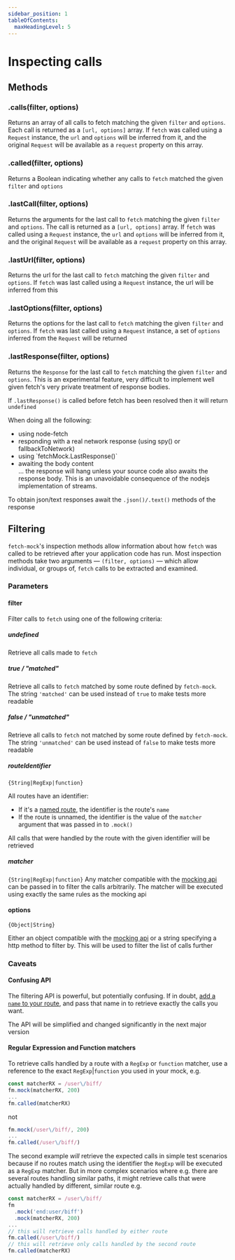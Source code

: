 ```yaml
---
sidebar_position: 1
tableOfContents:
  maxHeadingLevel: 5
---
```


# Inspecting calls

## Methods

### .calls(filter, options)

Returns an array of all calls to fetch matching the given `filter` and `options`. Each call is returned as a `[url, options]` array. If `fetch` was called using a `Request` instance, the `url` and `options` will be inferred from it, and the original `Request` will be available as a `request` property on this array.

### .called(filter, options)

Returns a Boolean indicating whether any calls to `fetch` matched the given `filter` and `options`

### .lastCall(filter, options)

Returns the arguments for the last call to `fetch` matching the given `filter` and `options`. The call is returned as a `[url, options]` array. If `fetch` was called using a `Request` instance, the `url` and `options` will be inferred from it, and the original `Request` will be available as a `request` property on this array.

### .lastUrl(filter, options)

Returns the url for the last call to `fetch` matching the given `filter` and `options`. If `fetch` was last called using a `Request` instance, the url will be inferred from this

### .lastOptions(filter, options)

Returns the options for the last call to `fetch` matching the given `filter` and `options`. If `fetch` was last called using a `Request` instance, a set of `options` inferred from the `Request` will be returned

### .lastResponse(filter, options)

Returns the `Response` for the last call to `fetch` matching the given `filter` and `options`. This is an experimental feature, very difficult to implement well given fetch's very private treatment of response bodies.

If `.lastResponse()` is called before fetch has been resolved then it will return `undefined`

When doing all the following:

- using node-fetch
- responding with a real network response (using spy() or fallbackToNetwork)
- using \`fetchMock.LastResponse()\`
- awaiting the body content  
  ... the response will hang unless your source code also awaits the response body.
  This is an unavoidable consequence of the nodejs implementation of streams.

To obtain json/text responses await the `.json()/.text()` methods of the response

## Filtering

`fetch-mock`'s inspection methods allow information about how `fetch` was called to be retrieved after your application code has run. Most inspection methods take two arguments — `(filter, options)` — which allow individual, or groups of, `fetch` calls to be extracted and examined.

### Parameters

#### filter

Filter calls to `fetch` using one of the following criteria:

##### undefined

Retrieve all calls made to `fetch`

##### true / "matched"

Retrieve all calls to `fetch` matched by some route defined by `fetch-mock`. The string `'matched'` can be used instead of `true` to make tests more readable

##### false / "unmatched"

Retrieve all calls to `fetch` not matched by some route defined by `fetch-mock`. The string `'unmatched'` can be used instead of `false` to make tests more readable

##### routeIdentifier

`{String|RegExp|function}`

All routes have an identifier:

- If it's a [named route](#api-mockingmock_options), the identifier is the route's `name`
- If the route is unnamed, the identifier is the value of the `matcher` argument that was passed in to `.mock()`

All calls that were handled by the route with the given identifier will be retrieved

##### matcher

`{String|RegExp|function}`
Any matcher compatible with the [mocking api](#api-mockingmock_matcher) can be passed in to filter the calls arbitrarily. The matcher will be executed using exactly the same rules as the mocking api

#### options

`{Object|String}`

Either an object compatible with the [mocking api](#api-mockingmock_options) or a string specifying a http method to filter by. This will be used to filter the list of calls further

### Caveats

#### Confusing API

The filtering API is powerful, but potentially confusing. If in doubt, [add a `name` to your route](#api-mockingmock_options), and pass that name in to retrieve exactly the calls you want.

The API will be simplified and changed significantly in the next major version

#### Regular Expression and Function matchers

To retrieve calls handled by a route with a `RegExp` or `function` matcher, use a reference to the exact `RegExp`|`function` you used in your mock, e.g.

```javascript
const matcherRX = /user\/biff/
fm.mock(matcherRX, 200)
...
fm.called(matcherRX)
```

not

```javascript
fm.mock(/user\/biff/, 200)
...
fm.called(/user\/biff/)
```

The second example _will_ retrieve the expected calls in simple test scenarios because if no routes match using the identifier the `RegExp` will be executed as a `RegExp` matcher. But in more complex scenarios where e.g. there are several routes handling similar paths, it might retrieve calls that were actually handled by different, similar route e.g.

```javascript
const matcherRX = /user\/biff/
fm
  .mock('end:user/biff')
  .mock(matcherRX, 200)
...
// this will retrieve calls handled by either route
fm.called(/user\/biff/)
// this will retrieve only calls handled by the second route
fm.called(matcherRX)
```
